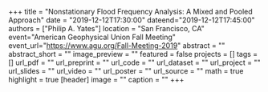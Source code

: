 +++
title = "Nonstationary Flood Frequency Analysis: A Mixed and Pooled Approach"
date = "2019-12-12T17:30:00"
dateend="2019-12-12T17:45:00"
authors = ["Philip A. Yates"]
location = "San Francisco, CA"
event="American Geophysical Union Fall Meeting"
event_url="https://www.agu.org/Fall-Meeting-2019"
abstract = ""
abstract_short = ""
image_preview = ""
featured = false
projects = []
tags = []
url_pdf = ""
url_preprint = ""
url_code = ""
url_dataset = ""
url_project = ""
url_slides = ""
url_video = ""
url_poster = ""
url_source = ""
math = true
highlight = true
[header]
image = ""
caption = ""
+++
